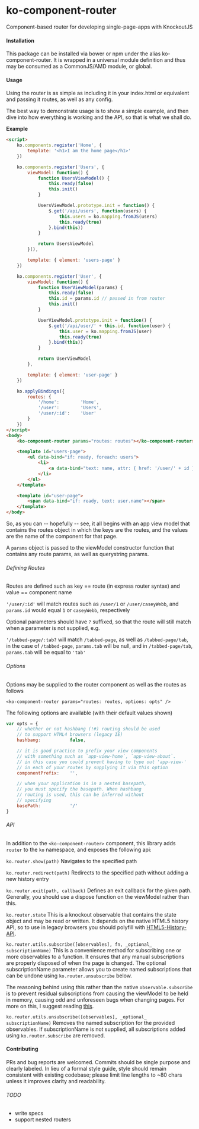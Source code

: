 # ko-component-router
Component-based router for developing single-page-apps with KnockoutJS

#### Installation
This package can be installed via bower or npm under the alias ko-component-router. It is wrapped in a universal module definition and thus may be consumed as a CommonJS/AMD module, or global.

#### Usage
Using the router is as simple as including it in your index.html or equivalent and passing it routes, as well as any config.

The best way to demonstrate usage is to show a simple example, and then dive into how everything is working and the API, so that is what we shall do.

__Example__
```html
<script>
    ko.components.register('Home', {
        template: '<h1>I am the home page</h1>'
    })

    ko.components.register('Users', {
        viewModel: function() {
            function UsersViewModel() {
                this.ready(false)
                this.init()
            }

            UsersViewModel.prototype.init = function() {
                $.get('/api/users', function(users) {
                    this.users = ko.mapping.fromJS(users)
                    this.ready(true)
                }.bind(this))
            }

            return UsersViewModel
        }(),

        template: { element: 'users-page' }
    })

    ko.components.register('User', {
        viewModel: function() {
            function UserViewModel(params) {
                this.ready(false)
                this.id = params.id // passed in from router
                this.init()
            }

            UserViewModel.prototype.init = function() {
                $.get('/api/user/' + this.id, function(user) {
                    this.user = ko.mapping.fromJS(user)
                    this.ready(true)
                }.bind(this))
            }

            return UserViewModel
        },

        template: { element: 'user-page' }
    })

    ko.applyBindings({
        routes: {
            '/home':        'Home',
            '/user':        'Users',
            '/user/:id':    'User'
        }
    })
</script>
<body>
    <ko-component-router params="routes: routes"></ko-component-router>

    <template id="users-page">
        <ul data-bind="if: ready, foreach: users">
            <li>
                <a data-bind="text: name, attr: { href: '/user/' + id }"></a>
            </li>
        </ul>
    </template>

    <template id="user-page">
        <span data-bind="if: ready, text: user.name"></span>
    </template>
</body>
```

So, as you can -- hopefully -- see, it all begins with an app view model that contains the routes object in which the keys are the routes, and the values are the name of the component for that page.

A `params` object is passed to the viewModel constructor function that contains any route params, as well as querystring params.

###### Defining Routes
Routes are defined such as key == route (in express router syntax) and value == component name

`'/user/:id'` will match routes such as `/user/1` or `/user/caseyWebb`,
and `params.id` would equal `1` or `caseyWebb`, respectively

Optional parameters should have `?` suffixed, so that the route will still match when a parameter is not supplied, e.g.

`'/tabbed-page/:tab?` will match `/tabbed-page`, as well as `/tabbed-page/tab`,
in the case of `/tabbed-page`, `params.tab` will be null, and in `/tabbed-page/tab`, `params.tab` will be equal to `'tab'`

###### Options
Options may be supplied to the router component as well as the routes as follows

`<ko-component-router params="routes: routes, options: opts" />`

The following options are available (with their default values shown)

```javascript
var opts = {
    // whether or not hashbang (!#) routing should be used
    // to support HTML4 browsers (legacy IE)
    hashbang:           false,

    // it is good practice to prefix your view components
    // with something such as `app-view-home`, `app-view-about`.
    // in this case you could prevent having to type out 'app-view-'
    // in each of your routes by supplying it via this option
    componentPrefix:    '',

    // when your application is in a nested basepath,
    // you must specify the basepath. When hashbang
    // routing is used, this can be inferred without
    // specifying
    basePath:           '/'
}
```

###### API
In addition to the `<ko-component-router>` component, this library adds `router` to the `ko` namespace, and exposes the following api:

`ko.router.show(path)`
Navigates to the specified path

`ko.router.redirect(path)`
Redirects to the specified path without adding a new history entry

`ko.router.exit(path, callback)`
Defines an exit callback for the given path. Generally, you should use a dispose function on the viewModel rather than this.

`ko.router.state`
This is a knockout observable that contains the state object and may be read or written. It depends on the native HTML5 history API, so to use in legacy browsers you should polyfill with [HTML5-History-API](https://github.com/devote/HTML5-History-API).

`ko.router.utils.subscribe([observables], fn, _optional_ subscriptionName)`
This is a convenience method for subscribing one or more observables to a function. It ensures that any manual subscriptions are properly disposed of when the page is changed. The optional subscriptionName parameter allows you to create named subscriptions that can be undone using `ko.router.unsubscribe` below.

The reasoning behind using this rather than the native `observable.subscribe` is to prevent residual subscriptions from causing the viewModel to be held in memory, causing odd and unforeseen bugs when changing pages. For more on this, I suggest reading [this](http://knockoutjs.com/documentation/component-binding.html#disposal-and-memory-management).

`ko.router.utils.unsubscribe([observables], _optional_ subscriptionName)`
Removes the named subscription for the provided observables. If subscriptionName is not supplied, all subscriptions added using `ko.router.subscribe` are removed.

#### Contributing
PRs and bug reports are welcomed. Commits should be single purpose and clearly labeled. In lieu of a formal style guide, style should remain consistent with existing codebase; please limit line lengths to ~80 chars unless it improves clarity and readability.

###### TODO
- write specs
- support nested routers
